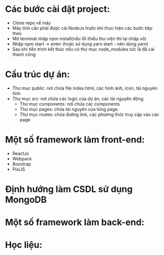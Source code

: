 # Các bước cài đặt project:
* Clone repo về máy
* Máy tính cần phải được cài NodeJs trước khi thực hiện các bước tiêp theo
* Mở terminal nhập npm install(nếu lỗi thiếu thư viện thì lại nhập vô)
* Nhập npm start -> enter (hoặc sử dụng yarn start - nên dùng yarn)
* Sau khi tiến trình kết thúc nếu có thư mục node_modules tức là đã cài thành công

# Cấu trúc dự án:
* Thư mục public: nơi chứa file index.html, các hình ảnh, icon, tài nguyên tĩnh.
* Thư mục src: nơi chứa các logic của dự án, các tài nguyên động.
   - Thư mục components: nơi chứa các components
   - Thư mục pages: chứa tài nguyên của từng page.
   - Thư mục routes: chứa đường link, các phương thức truy cập vào các page

# Một số framework làm front-end:
* ReactJs
* Webpack
* Boostrap
* PixiJS

# Định hướng làm CSDL sử dụng MongoDB

# Một số framework làm back-end: 

# Học liệu: 
